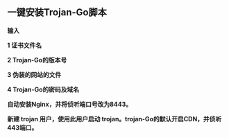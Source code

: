 ## 一键安装Trojan-Go脚本


**输入**

**1 证书文件名**

**2 Trojan-Go的版本号**

**3 伪装的网站的文件**

**4 Trojan-Go的密码及域名**


**自动安装Nginx，并将侦听端口号改为8443。**

**新建 trojan 用户，使用此用户启动 trojan。trojan-Go的默认开启CDN，并侦听443端口。**

